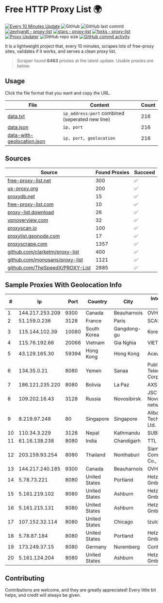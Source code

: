 
# Free HTTP Proxy List 🌍

[![Every 10 Minutes Update](https://github.com/mertguvencli/http-proxy-list/actions/workflows/main.yml/badge.svg?branch=main)](https://github.com/mertguvencli/http-proxy-list/actions/workflows/main.yml)
![GitHub](https://img.shields.io/github/license/mertguvencli/http-proxy-list)
![GitHub last commit](https://img.shields.io/github/last-commit/mertguvencli/http-proxy-list)
[![zevtyardt - proxy-list](https://img.shields.io/static/v1?label=zevtyardt&message=proxy-list&color=blue&logo=github)](https://github.com/zevtyardt/proxy-list "Go to GitHub repo")
[![stars - proxy-list](https://img.shields.io/github/stars/zevtyardt/proxy-list?style=social)](https://github.com/zevtyardt/proxy-list)
[![forks - proxy-list](https://img.shields.io/github/forks/zevtyardt/proxy-list?style=social)](https://github.com/zevtyardt/proxy-list)
[![Proxy Updater](https://github.com/zevtyardt/proxy-list/workflows/Proxy%20Updater/badge.svg)](https://github.com/zevtyardt/proxy-list/actions?query=workflow:"Proxy+Updater")
![GitHub repo size](https://img.shields.io/github/repo-size/zevtyardt/proxy-list)
[![GitHub commit activity](https://img.shields.io/github/commit-activity/m/zevtyardt/proxy-list?logo=commits)](https://github.com/zevtyardt/proxy-list/commits/main)

It is a lightweight project that, every 10 minutes, scrapes lots of free-proxy sites, validates if it works, and serves a clean proxy list.

> Scraper found **6463** proxies at the latest update. Usable proxies are below.

## Usage

Click the file format that you want and copy the URL.

|File|Content|Count|
|----|-------|-----|
|[data.txt](https://raw.githubusercontent.com/mertguvencli/http-proxy-list/main/proxy-list/data.txt)|`ip_address:port` combined (seperated new line)|216|
|[data.json](https://raw.githubusercontent.com/mertguvencli/http-proxy-list/main/proxy-list/data.json)|`ip, port`|216|
|[data-with-geolocation.json](https://raw.githubusercontent.com/mertguvencli/http-proxy-list/main/proxy-list/data-with-geolocation.json)|`ip, port, geolocation`|216|

## Sources

|Source|Found Proxies|Succeed|
|------|-------------|-------|
|[free-proxy-list.net](https://free-proxy-list.net)|300|✅|
|[us-proxy.org](https://www.us-proxy.org)|200|✅|
|[proxydb.net](http://proxydb.net)|15|✅|
|[free-proxy-list.com](https://free-proxy-list.com/?page=&port=&type%5B%5D=http&type%5B%5D=https&up_time=0&search=Search)|10|✅|
|[proxy-list.download](https://www.proxy-list.download/HTTP)|26|✅|
|[vpnoverview.com](https://vpnoverview.com/privacy/anonymous-browsing/free-proxy-servers)|32|✅|
|[proxyscan.io](https://www.proxyscan.io)|100|✅|
|[proxylist.geonode.com](https://proxylist.geonode.com/api/proxy-list?limit=300&page=1&sort_by=lastChecked&sort_type=desc&protocols=http,https)|17|✅|
|[proxyscrape.com](https://api.proxyscrape.com/v2/?request=displayproxies&protocol=http&timeout=10000&country=all&ssl=all&anonymity=all)|1357|✅|
|[github.com/clarketm/proxy-list](https://raw.githubusercontent.com/clarketm/proxy-list/master/proxy-list-raw.txt)|400|✅|
|[github.com/monosans/proxy-list](https://raw.githubusercontent.com/monosans/proxy-list/main/proxies/http.txt)|1121|✅|
|[github.com/TheSpeedX/PROXY-List](https://raw.githubusercontent.com/TheSpeedX/PROXY-List/master/http.txt)|2885|✅|


## Sample Proxies With Geolocation Info

|#|Ip|Port|Country|City|Internet Service Provider|
|-|--|----|-------|----|-------------------------|
|1|144.217.253.209|9300|Canada|Beauharnois|OVH SAS|
|2|51.159.0.236|3128|France|Paris|SCALEWAY|
|3|115.144.102.39|10080|South Korea|Gangdong-gu|Korea Telecom|
|4|115.76.192.66|20066|Vietnam|Gia Nghia|VIETELGPRS|
|5|43.129.165.30|59394|Hong Kong|Hong Kong|Aceville Pte.ltd|
|6|134.35.0.21|8080|Yemen|Sanaa|Public Telecommunication Corporation|
|7|186.121.235.220|8080|Bolivia|La Paz|AXS Bolivia S. A.|
|8|109.202.16.43|3128|Russia|Novosibirsk|JSC Avantel. Novosibirsk network|
|9|8.219.97.248|80|Singapore|Singapore|Alibaba (US) Technology Co., Ltd.|
|10|110.34.3.229|3128|Nepal|Kathmandu|SUBISU C7|
|11|61.16.138.238|8080|India|Chandigarh|TTL|
|12|203.159.93.254|8080|Thailand|Nonthaburi|Siamdata Communication Co., ltd.|
|13|144.217.240.185|9300|Canada|Beauharnois|OVH SAS|
|14|5.78.73.221|8080|United States|Portland|Hetzner Online GmbH|
|15|5.161.219.102|8080|United States|Ashburn|Hetzner Online GmbH|
|16|5.161.215.131|8080|United States|Ashburn|Hetzner Online GmbH|
|17|107.152.32.114|8080|United States|Chicago|tzulo, inc.|
|18|5.78.87.184|8080|United States|Portland|Hetzner Online GmbH|
|19|173.249.37.15|8080|Germany|Nuremberg|Contabo GmbH|
|20|5.161.124.204|8080|United States|Ashburn|Hetzner Online GmbH|



## Contributing

Contributions are welcome, and they are greatly appreciated! Every
little bit helps, and credit will always be given.

